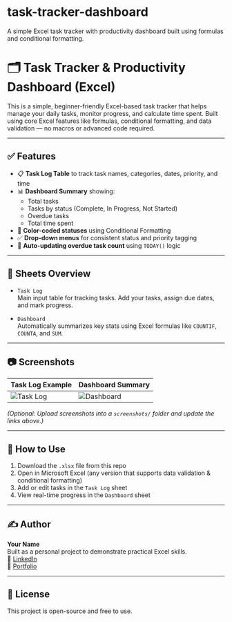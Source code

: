 # task-tracker-dashboard
A simple Excel task tracker with productivity dashboard built using formulas and conditional formatting.

# 🗂️ Task Tracker & Productivity Dashboard (Excel)

This is a simple, beginner-friendly Excel-based task tracker that helps manage your daily tasks, monitor progress, and calculate time spent. Built using core Excel features like formulas, conditional formatting, and data validation — no macros or advanced code required.

---

## ✅ Features

- 📋 **Task Log Table** to track task names, categories, dates, priority, and time
- 📊 **Dashboard Summary** showing:
  - Total tasks
  - Tasks by status (Complete, In Progress, Not Started)
  - Overdue tasks
  - Total time spent
- 🎨 **Color-coded statuses** using Conditional Formatting
- ✅ **Drop-down menus** for consistent status and priority tagging
- 📅 **Auto-updating overdue task count** using `TODAY()` logic

---

## 📁 Sheets Overview

- `Task Log`  
  Main input table for tracking tasks. Add your tasks, assign due dates, and mark progress.

- `Dashboard`  
  Automatically summarizes key stats using Excel formulas like `COUNTIF`, `COUNTA`, and `SUM`.

---

## 📷 Screenshots

| Task Log Example | Dashboard Summary |
|------------------|-------------------|
| ![Task Log](screenshots/task-log.png) | ![Dashboard](screenshots/dashboard.png) |

*(Optional: Upload screenshots into a `screenshots/` folder and update the links above.)*

---

## 🔧 How to Use

1. Download the `.xlsx` file from this repo
2. Open in Microsoft Excel (any version that supports data validation & conditional formatting)
3. Add or edit tasks in the `Task Log` sheet
4. View real-time progress in the `Dashboard` sheet

---

## ✍️ Author

**Your Name**  
Built as a personal project to demonstrate practical Excel skills.  
🔗 [LinkedIn](https://linkedin.com/in/yourname)  
🔗 [Portfolio](https://yourportfolio.com)

---

## 📄 License

This project is open-source and free to use.

